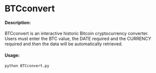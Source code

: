 # BTCconvert

#### Description:

BTCconvert is an interactive historic Bitcoin cryptocurrency converter. Users must enter the BTC value, the DATE required and the CURRENCY required and then the data will be automatically retrieved.

#### Usage:

```
python BTCconvert.py
```
